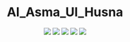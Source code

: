<h1 align="center">Al_Asma_Ul_Husna</h1>
<p align="center">
  <a href="https://github.com/Raf0707/Al_Asma_Ul_Husna" style="text-decoration:none" area-label="Android">
    <img src="https://img.shields.io/badge/Platform-Android-green.svg">
  </a>
  <a href="https://github.com/Raf0707/Al_Asma_Ul_Husna.git" style="text-decoration:none" area-label="Min API: 22">
    <img src="https://img.shields.io/badge/minSdkVersion-22-green.svg">
  </a>
  <a href="https://play.google.com/store/apps/details?id=com.jvmfrog.ffsettings" style="text-decoration:none" area-label="Play Store">
    <img src="https://img.shields.io/badge/Download-Google_Play-green.svg">
  </a>
  <a href="https://github.com/Raf0707/Al_Asma_Ul_Husna/blob/master/LICENSE.md" style="text-decoration:none" area-label="License: Apache License 2.0">
    <img src="https://img.shields.io/badge/License-GPL%20v3-blue.svg">
  </a>
  <a title="Crowdin" target="_blank" href="https://crowdin.com/project/settings-for-free-fire-app"><img src="https://badges.crowdin.net/settings-for-free-fire-app/localized.svg">
  </a>

</p>
